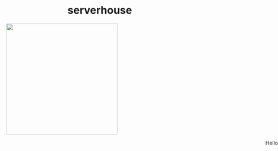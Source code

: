 <h1 align = center>serverhouse</h1>
<div>
  <img width = 300 src="https://raw.githubusercontent.com/pmpu/serverhouse/master/other/images/roles.jpg">
</div>
<p style="position: absolute; right:0">Hello</p>
